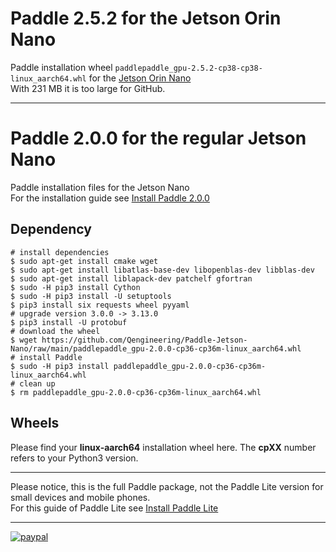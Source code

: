 # Paddle 2.5.2 for the Jetson Orin Nano
Paddle installation wheel `paddlepaddle_gpu-2.5.2-cp38-cp38-linux_aarch64.whl` for the [Jetson Orin Nano]()<br/>
With 231 MB it is too large for GitHub.<br>

----

# Paddle 2.0.0 for the regular Jetson Nano
Paddle installation files for the Jetson Nano<br/>
For the installation guide see [Install Paddle 2.0.0](https://qengineering.eu/install-paddle-on-jetson-nano.html) <br/>
## Dependency
```
# install dependencies
$ sudo apt-get install cmake wget
$ sudo apt-get install libatlas-base-dev libopenblas-dev libblas-dev
$ sudo apt-get install liblapack-dev patchelf gfortran
$ sudo -H pip3 install Cython
$ sudo -H pip3 install -U setuptools
$ pip3 install six requests wheel pyyaml
# upgrade version 3.0.0 -> 3.13.0
$ pip3 install -U protobuf
# download the wheel
$ wget https://github.com/Qengineering/Paddle-Jetson-Nano/raw/main/paddlepaddle_gpu-2.0.0-cp36-cp36m-linux_aarch64.whl
# install Paddle
$ sudo -H pip3 install paddlepaddle_gpu-2.0.0-cp36-cp36m-linux_aarch64.whl
# clean up
$ rm paddlepaddle_gpu-2.0.0-cp36-cp36m-linux_aarch64.whl
```
## Wheels
Please find your **linux-aarch64** installation wheel here. The **cpXX** number refers to your Python3 version.<br/>

----

Please notice, this is the full Paddle package, not the Paddle Lite version for small devices and mobile phones.<br/>
For this guide of Paddle Lite see [Install Paddle Lite](https://qengineering.eu/install-paddle-on-jetson-nano.html) <br/>

------------

[![paypal](https://qengineering.eu/images/TipJarSmall4.png)](https://www.paypal.com/cgi-bin/webscr?cmd=_s-xclick&hosted_button_id=CPZTM5BB3FCYL) 

